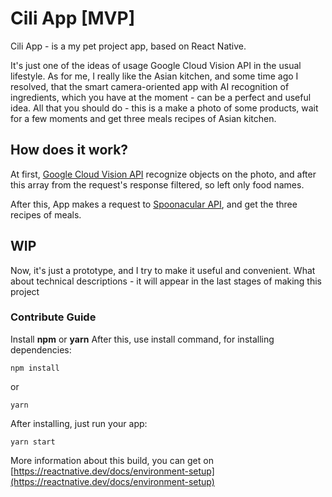 # Cili App [MVP]
Cili App - is a my pet project app, based on React Native.

It's just one of the ideas of usage Google Cloud Vision API in the usual lifestyle. As for me, I really like the Asian kitchen, and some time ago I resolved, that the smart camera-oriented app with AI recognition of ingredients, which you have at the moment - can be a perfect and useful idea. All that you should do - this is a make a photo of some products, wait for a few moments and get three meals recipes of Asian kitchen.

## How does it work?

At first, [Google Cloud Vision API](https://cloud.google.com/vision) recognize objects on the photo, and after this array from the request's response filtered, so left only food names.  

After this, App makes a request to [Spoonacular API](https://spoonacular.com/food-api), and get the three recipes of meals.

## WIP
Now, it's just a prototype, and I try to make it useful and convenient. What about technical descriptions - it will appear in the last stages of making this project


### Contribute Guide
Install **npm** or **yarn**
After this, use install command, for installing dependencies:

    npm install
   or
   

    yarn
   After installing, just run your app:
   

    yarn start

More information about this build, you can get on [https://reactnative.dev/docs/environment-setup](https://reactnative.dev/docs/environment-setup)
